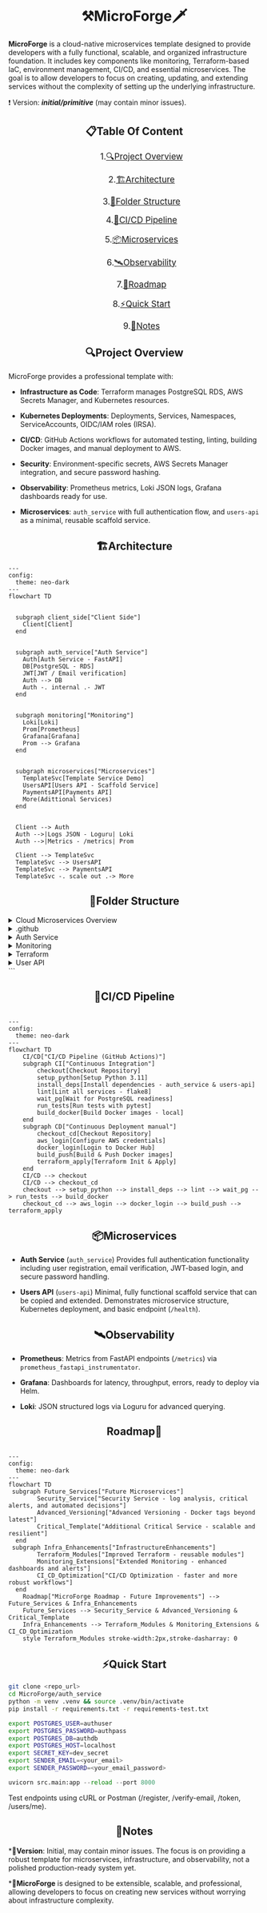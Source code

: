 <h1 align="center">
 <b>⚒️MicroForge🗡️</b>
</h1>


**MicroForge** is a cloud-native microservices template designed to provide developers with a fully functional, scalable, and organized infrastructure foundation. It includes key components like monitoring, Terraform-based IaC, environment management, CI/CD, and essential microservices. The goal is to allow developers to focus on creating, updating, and extending services without the complexity of setting up the underlying infrastructure.
<p align="center">

❗ Version: **_initial/primitive_** (may contain minor issues).</p>

<h2 id="table-of-content" align="center">
📋Table Of Content
</h2>
<div align="center" style="font-size:17px;">
<ol>

1.[🔍Project Overview](#project-overview)

2.[🏗️Architecture](#architecture)

3.[📂Folder Structure](#folder-structure)

4.[🔄CI/CD Pipeline](#ci-cd-pipeline)

5.[📦Microservices](#microservices)

6.[🛰️Observability](#observability)

7.[📍Roadmap](#roadmap)

8.[⚡Quick Start](#quick-start)

9.[📝Notes](#notes)

</ol>
</div>

<h2 id="project-overview" align="center">🔍Project Overview</h2>

MicroForge provides a professional template with:

* **Infrastructure as Code**: Terraform manages PostgreSQL RDS, AWS Secrets Manager, and    Kubernetes resources.

* **Kubernetes Deployments**: Deployments, Services, Namespaces, ServiceAccounts, OIDC/IAM roles (IRSA).

* **CI/CD**: GitHub Actions workflows for automated testing, linting, building Docker images, and manual deployment to AWS.

* **Security**: Environment-specific secrets, AWS Secrets Manager integration, and secure password hashing.

* **Observability**: Prometheus metrics, Loki JSON logs, Grafana dashboards ready for use.

* **Microservices**: `auth_service` with full authentication flow, and `users-api` as a minimal, reusable scaffold service.

<h2 id="architecture" align="center">
🏗️Architecture
</h2>

```mermaid
---
config:
  theme: neo-dark
---
flowchart TD

  
  subgraph client_side["Client Side"]
    Client[Client]
  end

  
  subgraph auth_service["Auth Service"]
    Auth[Auth Service - FastAPI]
    DB[PostgreSQL - RDS]
    JWT[JWT / Email verification]
    Auth --> DB
    Auth -. internal .- JWT
  end

  
  subgraph monitoring["Monitoring"]
    Loki[Loki]
    Prom[Prometheus]
    Grafana[Grafana]
    Prom --> Grafana
  end

  
  subgraph microservices["Microservices"]
    TemplateSvc[Template Service Demo]
    UsersAPI[Users API - Scaffold Service]
    PaymentsAPI[Payments API]
    More(Adittional Services)
  end

  
  Client --> Auth
  Auth -->|Logs JSON - Loguru| Loki
  Auth -->|Metrics - /metrics| Prom

  Client --> TemplateSvc
  TemplateSvc --> UsersAPI
  TemplateSvc --> PaymentsAPI
  TemplateSvc -. scale out .-> More

```

<h2 id="folder-structure" align="center">
📂Folder Structure
</h2>


<details>
  <summary>Cloud Microservices Overview</summary>
```mermaid
flowchart TD
    cloud[Cloud Microservices]
    cloud --> github[.github]
    cloud --> auth_service[auth_service]
    cloud --> monitoring[monitoring]
    cloud --> terraform[terraform]
    cloud --> user_api[user_api]
    cloud --> gitignore[.gitignore]
</details> 

<details> <summary>.github</summary>
flowchart TD
    workflows --> ci_cd[ci-cd.yaml]
</details> 

<details> <summary>Auth Service</summary>
flowchart TD
    subgraph auth_service
        subgraph alembic
            versions[versions]
            env_template[env-template.py]
            readme_alembic[README]
        end

        subgraph infra
            subgraph auth_iam
                subgraph auth_iam_policies
                    policies_template[policies-template]
                    auth_secret_policy[auth-secret-policy-template.json]
                    trust_policies[trust-policies-template]
                    trust_policy[trust-policy-template.json]
                    policies_template --> auth_secret_policy
                    trust_policies --> trust_policy
                end
            end

            subgraph auth_k8s_dev
                deployment_dev[deployment-dev.yaml]
                namespace_dev[namespace-dev.yaml]
                service_dev[service-dev.yaml]
                serviceAccount_dev[serviceAccount-dev.yaml]
            end

            subgraph auth_dev_db
                secret_db[secret-db-dev-template.yaml]
                service_db[service-db-dev.yaml]
                statefulset_db[statefulSet-db-dev.yaml]
            end

            subgraph auth_prod_templates
                deployment_prod[deployment-prod-template.yaml]
                namespace_prod[namespace-prod-template.yaml]
                service_prod[service-prod-template.yaml]
                serviceAccount_prod[serviceAccount-prod.yaml]
            end
        end

        subgraph src
            init_src[__init__.py]
            auth_py[auth.py]
            database_py[database.py]
            logger_py[logger.py]
            main_py[main.py]
            models_py[models.py]
            schemas_py[schemas.py]
            utils_py[utils.py]
        end

        subgraph tests
            init_tests[__init.py__]
            conftest[conftest.py]
            test_endpoints[test_endpoints.py]
        end

        alembic_ini[alembic.ini]
        requirements_test[requirements-test.txt]
        requirements[requirements.txt]
        terraform_secret[terraform-secret-template.json]
    end
</details> 

<details> <summary>Monitoring</summary>

flowchart TD
    subgraph monitoring
        subgraph grafana
            configmap_grafana[configmap-grafana.yaml]
            deployment_grafana[deployment-grafana.yaml]
            pvc_grafana[pvc-grafana.yaml]
            secret_grafana[template-secre-t.yaml]
            service_grafana[service-grafana.yaml]
        end

        subgraph loki
            configmap_loki[configmap-loki.yaml]
            deployment_loki[deployments-loki.yaml]
            statefulset_loki[statefulset-loki.yaml]
            pvc_loki[pvc-loki.yaml]
            secret_loki[template-secre-t.yaml]
            service_loki[service-loki.yaml]
            values_loki[values.yaml]
        end

        subgraph prometheus
            configmaps_prometheus[configmaps-prometheus.yaml]
            deployment_prometheus[deployment-prometheus.yaml]
            pvc_prometheus[pvc-prometheus.yaml]
            secret_prometheus[template-secre-t.yaml]
            service_prometheus[service-prometheus.yaml]
            prometheus_rbac[prometheus-rbac.yaml]
            service_monitor[service-monitor-dev.yaml]
        end
    end
</details> 

<details> <summary>Terraform</summary>
flowchart TD
    subgraph terraform
        terraform_lock[.terraform.lock.hcl]
        main_tf[main.tf]
        outputs_tf[outputs.tf]
        tfvars_example[terraform.tfvars.example]
    end
</details> <details> <summary>User API</summary>
flowchart TD
    subgraph user_api
        deployment_users[users-api-deployment.yaml]
        service_users[users-api-service.yaml]
        main_user[main.py]
        init_user[__init__.py]
        test_health[test_health.py]
        dockerfile[Dockerfile]
        requirements_user[requirements.txt]
    end
</details> ```

<h2 id= "ci-cd-pipeline" align = "center">
🔄CI/CD Pipeline
</h2>


```mermaid

---
config:
  theme: neo-dark
---
flowchart TD
    CI/CD["CI/CD Pipeline (GitHub Actions)"]
    subgraph CI["Continuous Integration"]
        checkout[Checkout Repository]
        setup_python[Setup Python 3.11]
        install_deps[Install dependencies - auth_service & users-api]
        lint[Lint all services - flake8]
        wait_pg[Wait for PostgreSQL readiness]
        run_tests[Run tests with pytest]
        build_docker[Build Docker images - local]
    end
    subgraph CD["Continuous Deployment manual"]
        checkout_cd[Checkout Repository]
        aws_login[Configure AWS credentials]
        docker_login[Login to Docker Hub]
        build_push[Build & Push Docker images]
        terraform_apply[Terraform Init & Apply]
    end
    CI/CD --> checkout
    CI/CD --> checkout_cd
    checkout --> setup_python --> install_deps --> lint --> wait_pg --> run_tests --> build_docker
    checkout_cd --> aws_login --> docker_login --> build_push --> terraform_apply

```

<h2 id="microservices" align = "center">
📦Microservices
</h2>

* **Auth Service** (`auth_service`)
Provides full authentication functionality including user registration, email verification, JWT-based login, and secure password handling.

* **Users API** (`users-api`)
Minimal, fully functional scaffold service that can be copied and extended. Demonstrates microservice structure, Kubernetes deployment, and basic endpoint (`/health`).

<h2 id="observability" align = "center">
🛰️Observability
</h2>

* **Prometheus**: Metrics from FastAPI endpoints (`/metrics`) via `prometheus_fastapi_instrumentator`.

* **Grafana**: Dashboards for latency, throughput, errors, ready to deploy via Helm.

* **Loki**: JSON structured logs via Loguru for advanced querying.

<h2 id="roadmap" align="center">
Roadmap📍
</h2>

```mermaid

---
config:
  theme: neo-dark
---
flowchart TD
 subgraph Future_Services["Future Microservices"]
        Security_Service["Security Service - log analysis, critical alerts, and automated decisions"]
        Advanced_Versioning["Advanced Versioning - Docker tags beyond latest"]
        Critical_Template["Additional Critical Service - scalable and resilient"]
  end
 subgraph Infra_Enhancements["InfrastructureEnhancements"]
        Terraform_Modules["Improved Terraform - reusable modules"]
        Monitoring_Extensions["Extended Monitoring - enhanced dashboards and alerts"]
        CI_CD_Optimization["CI/CD Optimization - faster and more robust workflows"]
  end
    Roadmap["MicroForge Roadmap - Future Improvements"] --> Future_Services & Infra_Enhancements
    Future_Services --> Security_Service & Advanced_Versioning & Critical_Template
    Infra_Enhancements --> Terraform_Modules & Monitoring_Extensions & CI_CD_Optimization
    style Terraform_Modules stroke-width:2px,stroke-dasharray: 0

```

<h2 id="quick-start" align = "center">
⚡Quick Start
</h2>

```bash
git clone <repo_url>
cd MicroForge/auth_service
python -m venv .venv && source .venv/bin/activate
pip install -r requirements.txt -r requirements-test.txt

export POSTGRES_USER=authuser
export POSTGRES_PASSWORD=authpass
export POSTGRES_DB=authdb
export POSTGRES_HOST=localhost
export SECRET_KEY=dev_secret
export SENDER_EMAIL=<your_email>
export SENDER_PASSWORD=<your_email_password>
```

```python
uvicorn src.main:app --reload --port 8000
```

Test endpoints using cURL or Postman (/register, /verify-email, /token, /users/me).

<h2 id="notes" align = "center">
📝Notes
</h2>

***📌Version**: Initial, may contain minor issues. The focus is on providing a robust template for microservices, infrastructure, and observability, not a polished production-ready system yet.

*📌**MicroForge** is designed to be extensible, scalable, and professional, allowing developers to focus on creating new services without worrying about infrastructure complexity.